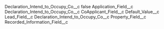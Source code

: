 <?xml version="1.0" encoding="UTF-8"?>
<CustomMetadata xmlns="http://soap.sforce.com/2006/04/metadata" xmlns:xsi="http://www.w3.org/2001/XMLSchema-instance" xmlns:xsd="http://www.w3.org/2001/XMLSchema">
    <label>Declaration_Intend_to_Occupy_Co__c</label>
    <protected>false</protected>
    <values>
        <field>Application_Field__c</field>
        <value xsi:type="xsd:string">Declaration_Intend_to_Occupy_Co__c</value>
    </values>
    <values>
        <field>CoApplicant_Field__c</field>
        <value xsi:nil="true"/>
    </values>
    <values>
        <field>Default_Value__c</field>
        <value xsi:nil="true"/>
    </values>
    <values>
        <field>Lead_Field__c</field>
        <value xsi:type="xsd:string">Declaration_Intend_to_Occupy_Co__c</value>
    </values>
    <values>
        <field>Property_Field__c</field>
        <value xsi:nil="true"/>
    </values>
    <values>
        <field>Recorded_Information_Field__c</field>
        <value xsi:nil="true"/>
    </values>
</CustomMetadata>
